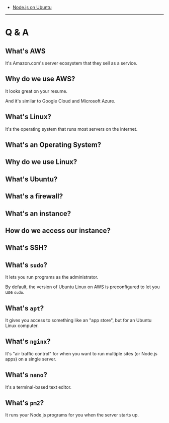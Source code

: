 
- [Node.js on Ubuntu](node-js.md)


-----

# Q & A

## What's AWS

It's Amazon.com's server ecosystem that they sell as a service.

## Why do we use AWS?

It looks great on your resume.

And it's similar to Google Cloud and Microsoft Azure.

## What's Linux?

It's the operating system that runs most servers on the internet.

## What's an Operating System?

## Why do we use Linux?

## What's Ubuntu?

## What's a firewall?

## What's an instance?

## How do we access our instance?

## What's SSH?

## What's `sudo`?

It lets you run programs as the administrator.

By default, the version of Ubuntu Linux on AWS is preconfigured to let you use `sudo`.

## What's `apt`?

It gives you access to something like an "app store", but for an Ubuntu Linux computer.

## What's `nginx`?

It's "air traffic control" for when you want to run multiple sites (or Node.js apps) on a single server.

## What's `nano`?

It's a terminal-based text editor.

## What's `pm2`?

It runs your Node.js programs for you when the server starts up.
